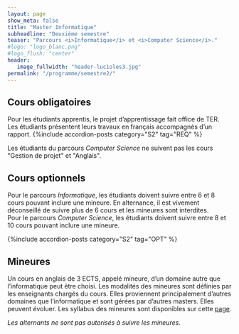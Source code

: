 ```yaml
---
layout: page
show_meta: false
title: "Master Informatique"
subheadline: "Deuxième semestre"
teaser: "Parcours <i>Informatique</i> et <i>Computer Science</i>."
#logo: "logo_blanc.png"
#logo_flush: "center"
header:
   image_fullwidth: "header-lucioles3.jpg"
permalink: "/programme/semestre2/"
---
```


## Cours obligatoires ##
Pour les étudiants apprentis, le projet d’apprentissage fait office de TER. Les étudiants présentent leurs travaux en français accompagnés d’un rapport.
{%include accordion-posts category="S2" tag="REQ" %}

Les étudiants du parcours *Computer Science* ne suivent pas les cours "Gestion de projet" et "Anglais".

## Cours optionnels ##

Pour le parcours *Informatique*, les étudiants doivent suivre entre 6 et 8 cours pouvant inclure une mineure.
En alternance, il est vivement déconseillé de suivre plus de 6 cours et les mineures sont interdites.  
Pour le parcours *Computer Science*, les étudiants doivent suivre entre 8 et 10 cours pouvant inclure une mineure.

{%include accordion-posts category="S2" tag="OPT" %}

## Mineures ##
  
Un cours en anglais de 3 ECTS, appelé mineure, d’un domaine autre que l’informatique peut être choisi.
Les modalités des mineures sont définies par les enseignants chargés du cours.
Elles proviennent principalement d’autres domaines que l’informatique et sont gérées par d’autres masters. Elles peuvent évoluer.
Les syllabus des mineures sont disponibles sur cette [page](http://univ-cotedazur.fr/en/eur/ds4h/graduate-school/masters-programs/minor/minors "page des masters DS4H").

*Les alternants ne sont pas autorisés à suivre les mineures.*
